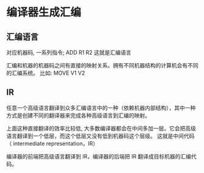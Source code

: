 # 编译器生成汇编

## 汇编语言

对应机器码, 一系列指令; 
ADD R1 R2 这就是汇编语言

汇编和机器的机器码之间有直接的映射关系。拥有不同机器结构的计算机会有不同的汇编系统。
比如:
MOVE V1 V2

## IR
任意一个高级语言翻译到众多汇编语言中的一种（依赖机器内部结构），其中一种方式是创建不同的翻译器来完成各种高级语言到汇编的映射。

上面这种直接翻译的效率比较低, 大多数编译器都会在中间多加一层。它会把高级语言翻译到一个低层，而这个低层又没有低到机器码这个层级。
这就是中间代码（ intermediate representation，IR）

编译器的前端把高级语言翻译到 IR，编译器的后端把 IR 翻译成目标机器的汇编代码。
